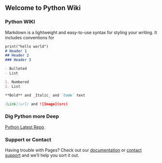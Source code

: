 ## Welcome to Python Wiki

### Python WIKI

Markdown is a lightweight and easy-to-use syntax for styling your writing. It includes conventions for

```markdown
print("hello world")
# Header 1
## Header 2
### Header 3

- Bulleted
- List

1. Numbered
2. List

**Bold** and _Italic_ and `Code` text

[Link](url) and ![Image](src)
```



### Dig Python more Deep 

[Python Latest Repo](https://github.com/matamkiran/python2020).

### Support or Contact

Having trouble with Pages? Check out our [documentation](https://docs.github.com/categories/github-pages-basics/) or [contact support](https://support.github.com/contact) and we’ll help you sort it out.
